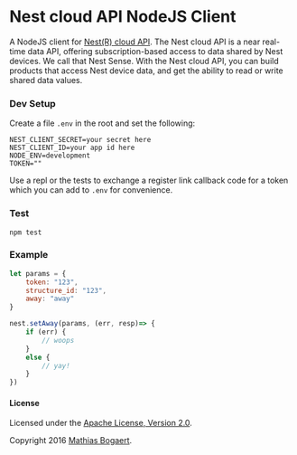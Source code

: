 # Nest cloud API NodeJS Client

A NodeJS client for [Nest(R) cloud API](https://developer.nest.com/documentation/cloud/about). The Nest cloud API is a 
near real-time data API, offering subscription-based access to data shared by Nest devices. We call that Nest Sense. 
With the Nest cloud API, you can build products that access Nest device data, and get the ability to read or write 
shared data values.

### Dev Setup

Create a file `.env` in the root and set the following:

```
NEST_CLIENT_SECRET=your secret here
NEST_CLIENT_ID=your app id here
NODE_ENV=development
TOKEN=""
```

Use a repl or the tests to exchange a register link callback code for a token which you can add to `.env` for convenience.

### Test

    npm test

### Example

```javascript
let params = {
    token: "123",
    structure_id: "123",
    away: "away"
}

nest.setAway(params, (err, resp)=> {
    if (err) {
        // woops
    }
    else {
        // yay!
    }
})
```

#### License

Licensed under the [Apache License, Version 2.0](http://www.apache.org/licenses/LICENSE-2.0).

Copyright 2016 [Mathias Bogaert](mailto:mathias.bogaert@gmail.com).